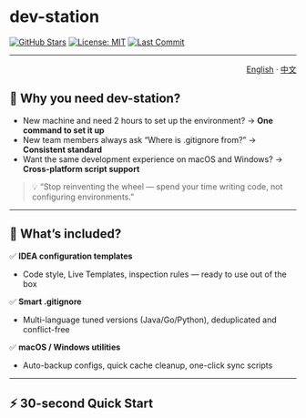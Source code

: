 # dev-station
[![GitHub Stars](https://img.shields.io/github/stars/OxYGC/dev-station?style=social)](https://github.com/yourname/dev-station)
[![License: MIT](https://img.shields.io/badge/License-MIT-blue.svg)](LICENSE)
[![Last Commit](https://img.shields.io/github/last-commit/OxYGC/dev-station.svg)](https://github.com/yourname/dev-station/commits)

---

<!-- Language switch -->
<p align="right">
  <a href="README.md">English</a> ·
  <a href="README-zh.md">中文</a>
</p>

## 🚀 Why you need dev-station?

- New machine and need 2 hours to set up the environment? → **One command to set it up**
- New team members always ask “Where is .gitignore from?” → **Consistent standard**
- Want the same development experience on macOS and Windows? → **Cross-platform script support**

> 💡 “Stop reinventing the wheel — spend your time writing code, not configuring environments.”

---

## 🧰 What’s included?

✅ **IDEA configuration templates**
- Code style, Live Templates, inspection rules — ready to use out of the box

✅ **Smart .gitignore**
- Multi-language tuned versions (Java/Go/Python), deduplicated and conflict-free

✅ **macOS / Windows utilities**
- Auto-backup configs, quick cache cleanup, one-click sync scripts


---

## ⚡ 30-second Quick Start
